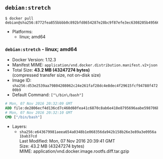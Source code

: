 ## `debian:stretch`

```console
$ docker pull debian@sha256:8772fea855bbbb0c892bfd8654287e28bc9f87efe3ec6308205b49566618fea4
```

-	Platforms:
	-	linux; amd64

### `debian:stretch` - linux; amd64

-	Docker Version: 1.12.3
-	Manifest MIME: `application/vnd.docker.distribution.manifest.v2+json`
-	Total Size: **43.2 MB (43247274 bytes)**  
	(compressed transfer size, not on-disk size)
-	Image ID: `sha256:d53e2539aa79804208062c24e261faf28dc4e8dec4f29615fcf94788f47200b9`
-	Default Command: `["\/bin\/bash"]`

```dockerfile
# Mon, 07 Nov 2016 20:32:09 GMT
ADD file:de2806ecf4d136cd7c460d60fea41c6870c8ab6e418e8795696aabe598706b1f in / 
# Mon, 07 Nov 2016 20:32:10 GMT
CMD ["/bin/bash"]
```

-	Layers:
	-	`sha256:e643679981aeea654a0348b1e068356da942b158b26e3e89a3e0956a1bab37cd`  
		Last Modified: Mon, 07 Nov 2016 20:39:41 GMT  
		Size: 43.2 MB (43247274 bytes)  
		MIME: application/vnd.docker.image.rootfs.diff.tar.gzip
